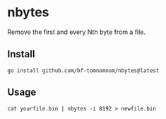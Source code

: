 # nbytes

Remove the first and every Nth byte from a file.

## Install

```
go install github.com/bf-tomnomnom/nbytes@latest
```

## Usage

```
cat yourfile.bin | nbytes -i 8192 > newfile.bin
```
